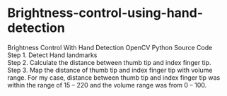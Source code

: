 # Brightness-control-using-hand-detection

Brightness Control With Hand Detection OpenCV Python Source Code
<br>
Step 1. Detect Hand landmarks<br>
Step 2. Calculate the distance between thumb tip and index finger tip.<br>
Step 3. Map the distance of thumb tip and index finger tip with volume range. For my case, distance between thumb tip and index finger tip was within the range of 15 – 220 and the volume range was from 0 – 100.
